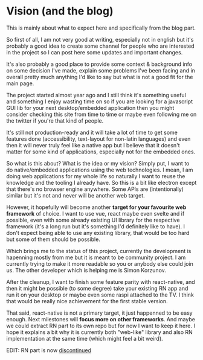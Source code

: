 # Vision (and the blog)
This is mainly about what to expect here and specifically from the blog part.

So first of all, I am not very good at writing, especially not in english
but it's probably a good idea to create some channel for people who are interested
in the project so I can post here some updates and important changes.

It's also probably a good place to provide some context & background info on
some decision I've made, explain some problems I've been facing and in overall
pretty much anything I'd like to say but what is not a good fit for the main page.

The project started almost year ago and I still think it's something useful
and something I enjoy wasting time on so if you are looking for a javascript GUI lib
for your next desktop/embedded application then you might consider checking this site
from time to time or maybe even following me on the twitter if you're that kind of people.

It's still not production-ready and it will take a lot of time to get some features
done (accessibility, text-layout for non-latin languages) and even then it will never
truly feel like a native app but I believe that it doesn't matter for some kind of
applications, especially not for the embedded ones.

So what is this about? What is the idea or my vision? Simply put, I want to do native/embedded
applications using the web technologies. I mean, I am doing web applications
for my whole life so naturally I want to reuse the knowledge and the tooling I already have.
So this is a bit like electron except that there's no browser engine anywhere.
Some APIs are (intentionally) similar but it's not and never will be another web target.

However, it hopefully will become another **target for your favourite web framework** of choice.
I want to use vue, react maybe even svelte and if possible, even with some already existing UI library
for the respective framework (it's a long run but it's something I'd definitely like to have).
I don't expect being able to use any existing library, that would be too hard but some
of them should be possible. 

Which brings me to the status of this project, currently the development is hapenning mostly from me
but it is meant to be community project. I am currently trying to make it more readable so
you or anybody else could join us. The other developer which is helping me is Simon Korzunov.

After the cleanup, I want to finish some feature parity with react-native, and then it might
be possible (to some degree) take your existing RN app and run it on your desktop or maybe even
some raspi attached to the TV. I think that would be really nice achievement for the first stable version.

That said, react-native is not a primary target, it just happenned to be easy enough.
Next milestones will **focus more on other frameworks**. And maybe we could extract RN part to its own
repo but for now I want to keep it here. I hope it explains a bit why it is currently
both "web-like" library and also RN implementation at the same time (which might feel a bit weird).

EDIT: RN part is now [discontinued](./2019-10-20-discontinue-react-native.md)
